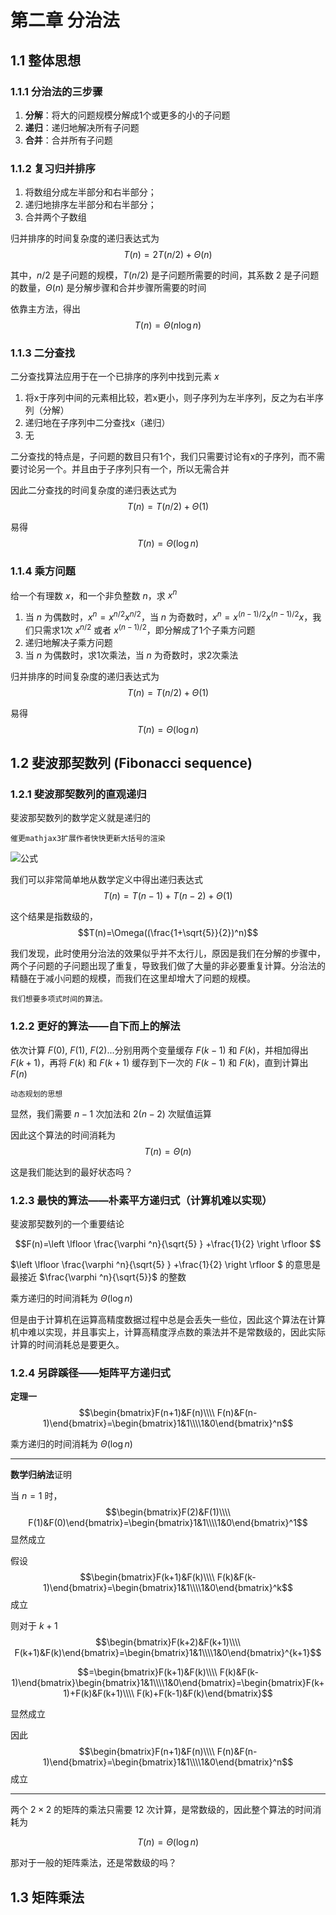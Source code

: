 
# 第二章 分治法

## 1.1 整体思想

### 1.1.1 分治法的三步骤

1. **分解**：将大的问题规模分解成1个或更多的小的子问题
2. **递归**：递归地解决所有子问题
3. **合并**：合并所有子问题

### 1.1.2 复习归并排序

1. 将数组分成左半部分和右半部分；
2. 递归地排序左半部分和右半部分；
3. 合并两个子数组

归并排序的时间复杂度的递归表达式为 $$T(n)=2T(n/2)+\Theta(n)$$

其中，$n/2$ 是子问题的规模，$T(n/2)$ 是子问题所需要的时间，其系数 $2$ 是子问题的数量，$\Theta(n)$ 是分解步骤和合并步骤所需要的时间

依靠主方法，得出 $$T(n)=\Theta(n\log n)$$

### 1.1.3 二分查找

二分查找算法应用于在一个已排序的序列中找到元素 $x$

1. 将x于序列中间的元素相比较，若x更小，则子序列为左半序列，反之为右半序列（分解）
2. 递归地在子序列中二分查找x（递归）
3. 无

二分查找的特点是，子问题的数目只有1个，我们只需要讨论有x的子序列，而不需要讨论另一个。并且由于子序列只有一个，所以无需合并

因此二分查找的时间复杂度的递归表达式为 $$T(n)=T(n/2)+\Theta(1)$$

易得 $$T(n)=\Theta(\log n)$$

### 1.1.4 乘方问题

给一个有理数 $x$，和一个非负整数 $n$，求 $x^n$

1. 当 $n$ 为偶数时，$x^n=x^{n/2}x^{n/2}$，当 $n$ 为奇数时，$x^n=x^{(n-1)/2}x^{(n-1)/2}x$，我们只需求1次 $x^{n/2}$ 或者 $x^{(n-1)/2}$，即分解成了1个子乘方问题
2. 递归地解决子乘方问题
3. 当 $n$ 为偶数时，求1次乘法，当 $n$ 为奇数时，求2次乘法

归并排序的时间复杂度的递归表达式为 $$T(n)=T(n/2)+\Theta(1)$$

易得 $$T(n)=\Theta(\log n)$$

## 1.2 斐波那契数列 (Fibonacci sequence)

### 1.2.1 斐波那契数列的直观递归

斐波那契数列的数学定义就是递归的

`催更mathjax3扩展作者快快更新大括号的渲染`

![公式](https://latex.codecogs.com/svg.image?F(n)=\left\\{\begin{array}{l}0,\&space;n=0&space;\\\\1,\&space;n=1&space;\\\\F(n-1)&plus;F(n-2),\&space;n\geqslant2\end{array}\right.)

我们可以非常简单地从数学定义中得出递归表达式 $$T(n)=T(n-1)+T(n-2)+\Theta(1)$$

这个结果是指数级的，$$T(n)=\Omega((\frac{1+\sqrt{5}}{2})^n)$$

我们发现，此时使用分治法的效果似乎并不太行儿，原因是我们在分解的步骤中，两个子问题的子问题出现了重复，导致我们做了大量的非必要重复计算。分治法的精髓在于减小问题的规模，而我们在这里却增大了问题的规模。

`我们想要多项式时间的算法。`

### 1.2.2 更好的算法——自下而上的解法

依次计算 $F(0)$, $F(1)$, $F(2)$...分别用两个变量缓存 $F(k-1)$ 和 $F(k)$，并相加得出 $F(k+1)$，再将 $F(k)$ 和 $F(k+1)$ 缓存到下一次的 $F(k-1)$ 和 $F(k)$，直到计算出 $F(n)$

`动态规划的思想`

显然，我们需要 $n-1$ 次加法和 $2(n-2)$ 次赋值运算

因此这个算法的时间消耗为 $$T(n)=\Theta(n)$$

这是我们能达到的最好状态吗？

### 1.2.3 最快的算法——朴素平方递归式（计算机难以实现）

斐波那契数列的一个重要结论

$$F(n)=\left \lfloor \frac{\varphi ^n}{\sqrt{5} }  +\frac{1}{2} \right \rfloor $$

$\left \lfloor \frac{\varphi ^n}{\sqrt{5} }  +\frac{1}{2} \right \rfloor $ 的意思是最接近 $\frac{\varphi ^n}{\sqrt{5}}$ 的整数

乘方递归的时间消耗为 $\Theta(\log n)$

但是由于计算机在运算高精度数据过程中总是会丢失一些位，因此这个算法在计算机中难以实现，并且事实上，计算高精度浮点数的乘法并不是常数级的，因此实际计算的时间消耗总是要更久。

### 1.2.4 另辟蹊径——矩阵平方递归式

**定理一** $$\begin{bmatrix}F(n+1)&F(n)\\\\ F(n)&F(n-1)\end{bmatrix}=\begin{bmatrix}1&1\\\\1&0\end{bmatrix}^n$$

乘方递归的时间消耗为 $\Theta(\log n)$

---

**数学归纳法**证明

当 $n=1$ 时，$$\begin{bmatrix}F(2)&F(1)\\\\ F(1)&F(0)\end{bmatrix}=\begin{bmatrix}1&1\\\\1&0\end{bmatrix}^1$$显然成立

假设 $$\begin{bmatrix}F(k+1)&F(k)\\\\ F(k)&F(k-1)\end{bmatrix}=\begin{bmatrix}1&1\\\\1&0\end{bmatrix}^k$$成立

则对于 $k+1$ $$\begin{bmatrix}F(k+2)&F(k+1)\\\\ F(k+1)&F(k)\end{bmatrix}=\begin{bmatrix}1&1\\\\1&0\end{bmatrix}^{k+1}$$

$$=\begin{bmatrix}F(k+1)&F(k)\\\\ F(k)&F(k-1)\end{bmatrix}\begin{bmatrix}1&1\\\\1&0\end{bmatrix}=\begin{bmatrix}F(k+1)+F(k)&F(k+1)\\\\ F(k)+F(k-1)&F(k)\end{bmatrix}$$

显然成立

因此 $$\begin{bmatrix}F(n+1)&F(n)\\\\ F(n)&F(n-1)\end{bmatrix}=\begin{bmatrix}1&1\\\\1&0\end{bmatrix}^n$$ 成立

---

两个 $2\times 2$ 的矩阵的乘法只需要 $12$ 次计算，是常数级的，因此整个算法的时间消耗为

$$T(n)=\Theta(\log n)$$

那对于一般的矩阵乘法，还是常数级的吗？

## 1.3 矩阵乘法
